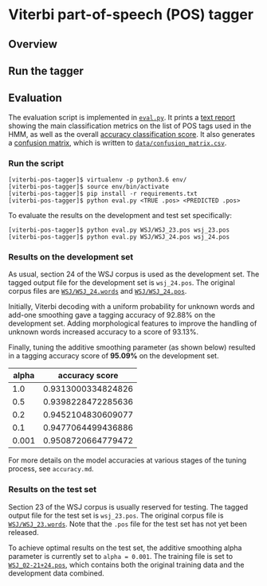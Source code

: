 # Viterbi part-of-speech (POS) tagger

## Overview

## Run the tagger

## Evaluation

The evaluation script is implemented in [`eval.py`](https://github.com/melanietosik/viterbi-pos-tagger/blob/master/eval.py). It prints a [text report](http://scikit-learn.org/stable/modules/generated/sklearn.metrics.classification_report.html) showing the main classification metrics on the list of POS tags used in the HMM, as well as the overall [accuracy classification score](http://scikit-learn.org/stable/modules/generated/sklearn.metrics.accuracy_score.html). It also generates a [confusion matrix](https://pandas.pydata.org/pandas-docs/stable/generated/pandas.crosstab.html), which is written to [`data/confusion_matrix.csv`](https://github.com/melanietosik/viterbi-pos-tagger/blob/master/data/confusion_matrix.csv).

### Run the script

```
[viterbi-pos-tagger]$ virtualenv -p python3.6 env/
[viterbi-pos-tagger]$ source env/bin/activate
[viterbi-pos-tagger]$ pip install -r requirements.txt
[viterbi-pos-tagger]$ python eval.py <TRUE .pos> <PREDICTED .pos>
```

To evaluate the results on the development and test set specifically:

```
[viterbi-pos-tagger]$ python eval.py WSJ/WSJ_23.pos wsj_23.pos
[viterbi-pos-tagger]$ python eval.py WSJ/WSJ_24.pos wsj_24.pos
```

### Results on the development set

As usual, section 24 of the WSJ corpus is used as the development set. The tagged output file for the development set is `wsj_24.pos`. The original corpus files are [`WSJ/WSJ_24.words`](https://github.com/melanietosik/viterbi-pos-tagger/blob/master/WSJ/WSJ_24.words) and [`WSJ/WSJ_24.pos`](https://github.com/melanietosik/viterbi-pos-tagger/blob/master/WSJ/WSJ_24.pos).

Initially, Viterbi decoding with a uniform probability for unknown words and add-one smoothing gave a tagging accuracy of 92.88% on the development set. Adding morphological features to improve the handling of unknown words increased accuracy to a score of 93.13%.

Finally, tuning the additive smoothing parameter (as shown below) resulted in a tagging accuracy score of **95.09%** on the development set. 

| alpha | accuracy score     |
|-------|--------------------|
|   1.0 | 0.9313000334824826 |
|   0.5 | 0.9398228472285636 |
|   0.2 | 0.9452104830609077 |
|   0.1 | 0.9477064499436886 |
| 0.001 | 0.9508720664779472 |

For more details on the model accuracies at various stages of the tuning process, see `accuracy.md`.

### Results on the test set

Section 23 of the WSJ corpus is usually reserved for testing. The tagged output file for the test set is `wsj_23.pos`. The original corpus file is [`WSJ/WSJ_23.words`](https://github.com/melanietosik/viterbi-pos-tagger/blob/master/WSJ/WSJ_23.words). Note that the `.pos` file for the test set has not yet been released.

To achieve optimal results on the test set, the additive smoothing alpha parameter is currently set to `alpha = 0.001`. The training file is set to [`WSJ_02-21+24.pos`](https://github.com/melanietosik/viterbi-pos-tagger/blob/master/WSJ/WSJ_02-21%2B24.pos), which contains both the original training data and the development data combined.

